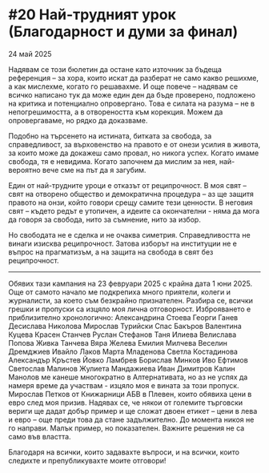 # #20 Най-трудният урок (Благодарност и думи за финал)

24 май 2025

Надявам се този бюлетин да остане като източник за бъдеща референция – за хора, които искат да разберат не само какво решихме, а как мислехме, когато го решавахме. И още повече – надявам се всичко написано тук да може един ден да бъде проверено, подложено на критика и потенциално опровергано. Това е силата на разума – не в непогрешимостта, а в отвореността към корекция. Можем да опровергаваме, но рядко да доказваме.

Подобно на търсенето на истината, битката за свобода, за справедливост, за върховенство на правото е от онези усилия в живота, за които може да докажеш само провал, но никога успех. Когато имаме свобода, тя е невидима. Когато започнем да мислим за нея, най-вероятно вече сме на път да я загубим.

Един от най-трудните уроци е отказът от реципрочност. В моя свят – свят на отворено общество и демократична процедура – аз ще защитя правото на онзи, който говори срещу самите тези ценности. В неговия свят – където редът е утопичен, а идеите са окончателни - няма да мога да говоря за свобода, нито за съмнение, нито за избор.

Но свободата не е сделка и не очаква симетрия. Справедливостта не винаги изисква реципрочност. Затова изборът на институции не е въпрос на прагматизъм, а на защита на свобода в свят без реципрочност.

---

Обявих тази кампания на 23 февруари 2025 с крайна дата 1 юни 2025. Още от самото начало ме подкрепиха много приятели, колеги и журналисти, за което съм безкрайно признателен. Разбира се, всички грешки и пропуски са изцяло моя лична отговорност. Изброяването е приблизително хронологично:
Александрина Стоева
Георги Ганев
Десислава Николова
Мирослав Турийски
Спас Бакъров
Валентина Куцева
Красен Станчев
Руслан Стефанов
Таня Илиева
Велислава Попова
Живка Танчева
Вяра Желева
Емилия Милчева
Веселин Дремджиев
Ивайло Лаков
Марта Младенова
Светла Костадинова
Александър Кръстев
Йовко Ламбрев
Борислав Минков
Иво Ефтимов
Светослав Малинов
Жулиета Мандажиева
Иван Димитров
Калин Манолов ме канеше многократно в Алтернативата, но аз не успях да намеря време да участвам - изцяло моя е вината за този пропуск.
Мирослав Петков от Книжарници АБВ в Плевен, които обявиха цени в евро след моя призив. Надявах се, че някои от големите търговски вериги ще дадат добър пример и ще сложат двоен етикет – цени в лева и евро – още преди това да стане задължително. До момента никоя не го направи. Малък пример, но показателен. Важните решения не са само във властта.

Благодаря на всички, които задавахте въпроси, и на всички, които следихте и препубликувахте моите отговори!

